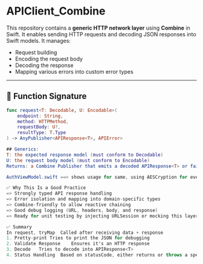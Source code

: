 # APIClient_Combine

This repository contains a **generic HTTP network layer** using **Combine** in Swift. It enables sending HTTP requests and decoding JSON responses into Swift models. It manages:

- Request building  
- Encoding the request body  
- Decoding the response  
- Mapping various errors into custom error types  

---

## 📌 Function Signature

```swift
func request<T: Decodable, U: Encodable>(
    endpoint: String,
    method: HTTPMethod,
    requestBody: U?,
    resultType: T.Type
) -> AnyPublisher<APIResponse<T>, APIError>

## Generics:
T: the expected response model (must conform to Decodable)
U: the request body model (must conform to Encodable)
Returns: a Combine Publisher that emits a decoded APIResponse<T> or fails with an APIError.

AuthViewModel.swift ==> shows usage for same, using AESCryption for every requst and response also wrapped in common response model codable

✅ Why This Is a Good Practice
=> Strongly typed API response handling
=> Error isolation and mapping into domain-specific types
=> Combine-friendly to allow reactive chaining
=> Good debug logging (URL, headers, body, and response)
=> Ready for unit testing by injecting URLSession or mocking this layer

✅ Summary
In request, tryMap	Called after receiving data + response
1. Pretty-print	Tries to print the JSON for debugging
2. Validate Response	Ensures it's an HTTP response
3. Decode	Tries to decode into APIResponse<T>
4. Status Handling	Based on statusCode, either returns or throws a specific error
